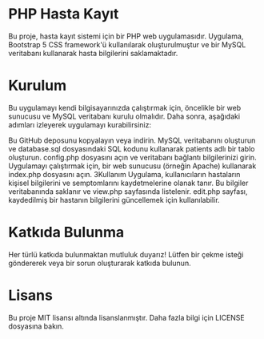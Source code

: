 # PHP Hasta Kayıt
Bu proje, hasta kayıt sistemi için bir PHP web uygulamasıdır. Uygulama, Bootstrap 5 CSS framework'ü kullanılarak oluşturulmuştur ve bir MySQL veritabanı kullanarak hasta bilgilerini saklamaktadır.

# Kurulum
Bu uygulamayı kendi bilgisayarınızda çalıştırmak için, öncelikle bir web sunucusu ve MySQL veritabanı kurulu olmalıdır. Daha sonra, aşağıdaki adımları izleyerek uygulamayı kurabilirsiniz:

Bu GitHub deposunu kopyalayın veya indirin.
MySQL veritabanını oluşturun ve database.sql dosyasındaki SQL kodunu kullanarak patients adlı bir tablo oluşturun.
config.php dosyasını açın ve veritabanı bağlantı bilgilerinizi girin.
Uygulamayı çalıştırmak için, bir web sunucusu (örneğin Apache) kullanarak index.php dosyasını açın.
3Kullanım
Uygulama, kullanıcıların hastaların kişisel bilgilerini ve semptomlarını kaydetmelerine olanak tanır. Bu bilgiler veritabanında saklanır ve view.php sayfasında listelenir. edit.php sayfası, kaydedilmiş bir hastanın bilgilerini güncellemek için kullanılabilir.

# Katkıda Bulunma
Her türlü katkıda bulunmaktan mutluluk duyarız! Lütfen bir çekme isteği göndererek veya bir sorun oluşturarak katkıda bulunun.

# Lisans
Bu proje MIT lisansı altında lisanslanmıştır. Daha fazla bilgi için LICENSE dosyasına bakın.
